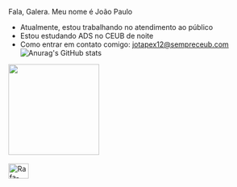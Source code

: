 Fala, Galera. 
Meu nome é João Paulo

- Atualmente, estou trabalhando no atendimento ao público
- Estou estudando ADS no CEUB de noite
- Como entrar em contato comigo: jotapex12@sempreceub.com
![Anurag's GitHub stats](https://github-readme-stats.vercel.app/api?username=joaorodriguesz7&theme=dark&show_icons=true)
<img height="180cm" src="https://github-readme-stats.vercel.app/api/top-langs/?username=joaorodriguesz7&layout=compact&langs_count=16&theme=chartreuse-dark"/>

<div style="display: inline_block"><br>
<img align="center" alt="Rafa-Python" height="30" width="40" src="https://cdn.jsdelivr.net/gh/devicons/devicon@latest/icons/python/python-original.svg" />
</div>
